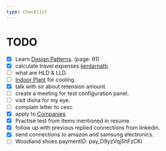 ```yaml
---
type: Checklist
---
```


# TODO

- [x] Learn [Design Patterns](/Personal/DesignPattern/Introduction.md). (page: 91)
- [x] calculate travel expenses [kerdarnath](./Misc/Tour/Kedarnath.md).
- [ ] what are HLD & LLD.
- [ ] [Indoor Plant](./Misc/IndoorPlant.md) for cooling.
- [x] talk with sir about retension amount.
- [ ] create a meeting for test configuration panel.
- [ ] visit disha for my eye.
- [ ] complain letter to cesc
- [x] apply to [Companies](./Misc/Companies.md).
- [x] Practise test from items mentioned in resume.
- [x] follow up with previous replied connections from linkedin.
- [x] send connections to amazon and samsung electronics.
- [ ] Woodland shoes paymentID: pay_O9yzVqj5hFzCKi
